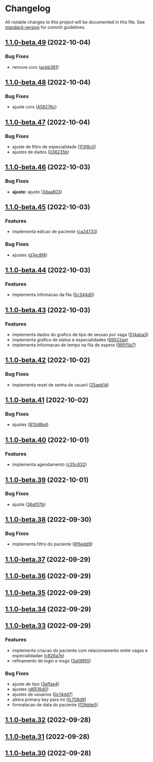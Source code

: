 # Changelog

All notable changes to this project will be documented in this file. See [standard-version](https://github.com/conventional-changelog/standard-version) for commit guidelines.

## [1.1.0-beta.49](https://github.com/isa-desenvolvimento/heron-list-backend/compare/v1.1.0-beta.48...v1.1.0-beta.49) (2022-10-04)


### Bug Fixes

* remove cors ([acbb381](https://github.com/isa-desenvolvimento/heron-list-backend/commit/acbb381212967577cbc51e36012a9221122c1186))

## [1.1.0-beta.48](https://github.com/isa-desenvolvimento/heron-list-backend/compare/v1.1.0-beta.47...v1.1.0-beta.48) (2022-10-04)


### Bug Fixes

* ajuste cors ([458276c](https://github.com/isa-desenvolvimento/heron-list-backend/commit/458276cd71c40d2ce89cbf0b2f23ab0ffb024e8f))

## [1.1.0-beta.47](https://github.com/isa-desenvolvimento/heron-list-backend/compare/v1.1.0-beta.46...v1.1.0-beta.47) (2022-10-04)


### Bug Fixes

* ajuste de filtro de especialidade ([1f3f8c0](https://github.com/isa-desenvolvimento/heron-list-backend/commit/1f3f8c0b18fb8819611cd359d57062552764c65f))
* ajustes de dados ([036235b](https://github.com/isa-desenvolvimento/heron-list-backend/commit/036235b40de0d7f3e85c7ef1861dbdce6a2ea3b6))

## [1.1.0-beta.46](https://github.com/isa-desenvolvimento/heron-list-backend/compare/v1.1.0-beta.45...v1.1.0-beta.46) (2022-10-03)


### Bug Fixes

* **ajuste:** ajuste ([3daa803](https://github.com/isa-desenvolvimento/heron-list-backend/commit/3daa803f57ad33f9a5881a3b95e49c7a1d006426))

## [1.1.0-beta.45](https://github.com/isa-desenvolvimento/heron-list-backend/compare/v1.1.0-beta.44...v1.1.0-beta.45) (2022-10-03)


### Features

* implementa edicao de paciente ([ca24733](https://github.com/isa-desenvolvimento/heron-list-backend/commit/ca247338f8fb9b32aa5f6b33811bc2385280747d))


### Bug Fixes

* ajustes ([d7ec8f4](https://github.com/isa-desenvolvimento/heron-list-backend/commit/d7ec8f440c4033993972e4e6ad35c2712d308201))

## [1.1.0-beta.44](https://github.com/isa-desenvolvimento/heron-list-backend/compare/v1.1.0-beta.43...v1.1.0-beta.44) (2022-10-03)


### Features

* implementa infomacao da fila ([5c344d0](https://github.com/isa-desenvolvimento/heron-list-backend/commit/5c344d0e37e1753066870f3c611d3c301e18ba81))

## [1.1.0-beta.43](https://github.com/isa-desenvolvimento/heron-list-backend/compare/v1.1.0-beta.42...v1.1.0-beta.43) (2022-10-03)


### Features

* implementa dados do grafico de tipo de sessao por vaga ([514aba3](https://github.com/isa-desenvolvimento/heron-list-backend/commit/514aba38aed7c7d993448e53eb0063c6b9f404e6))
* implementa grafico de status e especialidades ([69522ae](https://github.com/isa-desenvolvimento/heron-list-backend/commit/69522ae3de82bbe303d51b373a64a790b3710529))
* implementa informacao de tempo na fila de espera ([985f5b7](https://github.com/isa-desenvolvimento/heron-list-backend/commit/985f5b7385ea53b6bc53c4830691cea66ae6a35a))

## [1.1.0-beta.42](https://github.com/isa-desenvolvimento/heron-list-backend/compare/v1.1.0-beta.41...v1.1.0-beta.42) (2022-10-02)


### Bug Fixes

* implementa reset de senha de usuarii ([25aeb1d](https://github.com/isa-desenvolvimento/heron-list-backend/commit/25aeb1da3b7717e32724f1a93a15dfe80fd59af3))

## [1.1.0-beta.41](https://github.com/isa-desenvolvimento/heron-list-backend/compare/v1.1.0-beta.40...v1.1.0-beta.41) (2022-10-02)


### Bug Fixes

* ajustes ([813d8bd](https://github.com/isa-desenvolvimento/heron-list-backend/commit/813d8bdc0bd7c3e92659d0227368bcea087e7c94))

## [1.1.0-beta.40](https://github.com/isa-desenvolvimento/heron-list-backend/compare/v1.1.0-beta.39...v1.1.0-beta.40) (2022-10-01)


### Features

* implementa agendamento ([c55c832](https://github.com/isa-desenvolvimento/heron-list-backend/commit/c55c832c50bd887f83f198710e4aee6c209b0d52))

## [1.1.0-beta.39](https://github.com/isa-desenvolvimento/heron-list-backend/compare/v1.1.0-beta.38...v1.1.0-beta.39) (2022-10-01)


### Bug Fixes

* ajuste ([36af07b](https://github.com/isa-desenvolvimento/heron-list-backend/commit/36af07b9ae570f09a03a9eafb95f4ee2b0949320))

## [1.1.0-beta.38](https://github.com/isa-desenvolvimento/heron-list-backend/compare/v1.1.0-beta.37...v1.1.0-beta.38) (2022-09-30)


### Bug Fixes

* implementa filtro do paciente ([9f6edd9](https://github.com/isa-desenvolvimento/heron-list-backend/commit/9f6edd94c692f9f8538686e12696cd0aad34ca5e))

## [1.1.0-beta.37](https://github.com/isa-desenvolvimento/heron-list-backend/compare/v1.1.0-beta.36...v1.1.0-beta.37) (2022-09-29)

## [1.1.0-beta.36](https://github.com/isa-desenvolvimento/heron-list-backend/compare/v1.1.0-beta.35...v1.1.0-beta.36) (2022-09-29)

## [1.1.0-beta.35](https://github.com/isa-desenvolvimento/heron-list-backend/compare/v1.1.0-beta.34...v1.1.0-beta.35) (2022-09-29)

## [1.1.0-beta.34](https://github.com/isa-desenvolvimento/heron-list-backend/compare/v1.1.0-beta.33...v1.1.0-beta.34) (2022-09-29)

## [1.1.0-beta.33](https://github.com/isa-desenvolvimento/heron-list-backend/compare/v1.1.0-beta.32...v1.1.0-beta.33) (2022-09-29)


### Features

* implementa criacao do paciente com relacionamento entre vagas e especialidadae ([c826a7e](https://github.com/isa-desenvolvimento/heron-list-backend/commit/c826a7eeba25d2c50d334d986989390ea69c0772))
* refinamento de login e msgs ([3a08f65](https://github.com/isa-desenvolvimento/heron-list-backend/commit/3a08f6529e0065204caa4064f2821d8d1b572f58))


### Bug Fixes

* ajuste de tipo ([3affae4](https://github.com/isa-desenvolvimento/heron-list-backend/commit/3affae49533d515b116f822ae546cf6eedd84316))
* ajustes ([d651840](https://github.com/isa-desenvolvimento/heron-list-backend/commit/d6518403a89884be54e41af17f967ec759532191))
* ajustes de usuarios ([0c14dd7](https://github.com/isa-desenvolvimento/heron-list-backend/commit/0c14dd7e38bf68b5d9527f0950d3d5d64da94611))
* altera primary key para int ([fc708d9](https://github.com/isa-desenvolvimento/heron-list-backend/commit/fc708d9fb3151b178fb5a921bf9e34ec2d08a625))
* formatacao de data do paciente ([f29dde5](https://github.com/isa-desenvolvimento/heron-list-backend/commit/f29dde55bb2a8029a80af9a37a333b4943543a30))

## [1.1.0-beta.32](https://github.com/isa-desenvolvimento/heron-list-backend/compare/v1.1.0-beta.31...v1.1.0-beta.32) (2022-09-28)

## [1.1.0-beta.31](https://github.com/isa-desenvolvimento/heron-list-backend/compare/v1.1.0-beta.30...v1.1.0-beta.31) (2022-09-28)

## [1.1.0-beta.30](https://github.com/isa-desenvolvimento/heron-list-backend/compare/v1.1.0-beta.29...v1.1.0-beta.30) (2022-09-28)
